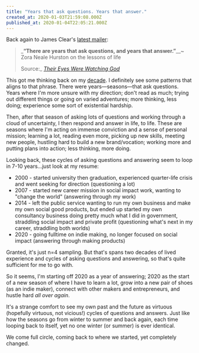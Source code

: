 ```yaml
---
title: "Years that ask questions. Years that answer."
created_at: 2020-01-03T21:59:08.000Z
published_at: 2020-01-04T22:05:21.000Z
---
```

Back again to James Clear's [latest mailer](https://jamesclear.com/3-2-1/january-2-2020?__s=qegk5m1yrnmzses8jqfo):

  

> _**“There are years that ask questions, and years that answer.”**__~ Zora Neale Hurston on the lessons of life  
>   
> Source:_ [_Their Eyes Were Watching God_](https://www.amazon.com/gp/product/0061120065/ref=as_li_qf_asin_il_tl?ie=UTF8&tag=jamesclearema-20&creative=9325&linkCode=as2&creativeASIN=0061120065&linkId=4412be56b5b5d77d7ce0e120e602630c&__s=qegk5m1yrnmzses8jqfo)

  

This got me thinking back on my [decade](https://200wordsaday.com/words/wrapping-up-the-decade-333785e04bbd954d61). I definitely see some patterns that aligns to that phrase. There were years—seasons—that ask questions. Years where I'm more unsure with my direction; don't read as much; trying out different things or going on varied adventures; more thinking, less doing; experience some sort of existential hardship. 

  

Then, after that season of asking lots of questions and working through a cloud of uncertainty, I then respond and answer in life, to life. These are seasons where I'm acting on immense conviction and a sense of personal mission; learning a lot, reading even more, picking up new skills, meeting new people, hustling hard to build a new brand/vocation; working more and putting plans into action; less thinking, more doing.

  

Looking back, these cycles of asking questions and answering seem to loop in 7-10 years...just look at my resume:

  

*   2000 - started university then graduation, experienced quarter-life crisis and went seeking for direction (questioning a lot)
*   2007 - started new career mission in social impact work, wanting to "change the world" (answering through my work)
*   2014 - left the public service wanting to run my own business and make my own social good products, but ended up started my own consultancy business doing pretty much what I did in government, straddling social impact and private profit (questioning what's next in my career, straddling both worlds)
*   2020 - going fulltime on indie making, no longer focused on social impact (answering through making products)

  

Granted, it's just n=4 sampling. But that's spans two decades of lived experience and cycles of asking questions and answering, so that's quite sufficient for me to go with. 

  

So it seems, I'm starting off 2020 as a year of answering; 2020 as the start of a new season of where I have to learn a lot, grow into a new pair of shoes (as an indie maker), connect with other makers and entrepreneurs, and hustle hard _all over again_. 

  

It's a strange comfort to see my own past and the future as virtuous (hopefully virtuous, not vicious!) cycles of questions and answers. Just like how the seasons go from winter to summer and back again, each time looping back to itself, yet no one winter (or summer) is ever identical. 

  

We come full circle, coming back to where we started, yet completely changed.
